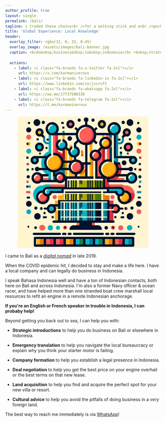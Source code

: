 ```yaml
---
author_profile: true
layout: single
permalink: /bali/
tagline: i traded these chains<br />for a walking stick and a<br />pocket full of sand
title: 'Global Experience: Local Knowledge'
header:
  overlay_filter: rgba(32, 0, 32, 0.45)
  overlay_image: /assets/images/bali-banner.jpg
  caption: <b>do&nbsp;business&nbsp;in&nbsp;indonesia</b> •&nbsp;strategic&nbsp;introductions •&nbsp;emergency&nbsp;translation •&nbsp;company&nbsp;formation •&nbsp;deal&nbsp;negotiation •&nbsp;land&nbsp;acquisition •&nbsp;cultural&nbsp;advice •&nbsp;yacht&nbsp;service

  actions:
    - label: <i class="fa-brands fa-x-twitter fa-2xl"></i>
      url: https://x.com/karmaniverous
    - label: <i class="fa-brands fa-linkedin-in fa-2xl"></i>
      url: https://www.linkedin.com/in/jscroft
    - label: <i class="fa-brands fa-whatsapp fa-2xl"></i>
      url: https://wa.me/17737500338
    - label: <i class="fa-brands fa-telegram fa-2xl"></i>
      url: https://t.me/karmaniverous
---
```


<figure class="align-left drop-image">
    <img src="/assets/collections/entity-manager/entity-manager-square.jpg">
</figure>

I came to Bali as a [_digital nomad_](https://en.wikipedia.org/wiki/Digital_nomad) in late 2019.

When the COVID epidemic hit, I decided to stay and make a life here. I have a local company and can legally do business in Indonesia.

I speak Bahasa Indonesia well and have a ton of Indonesian contacts, both here on Bali and across Indonesia. I'm also a former Navy officer & ocean racer, and have helped more than one stranded boat crew marshall local resources to refit an engine in a remote Indonesian anchorage.

**If you're an English or French speaker in trouble in Indonesia, I can probaby help!**

Beyond getting you back out to sea, I can help you with:

- **Strategic introductions** to help you do business on Bali or elsewhere in Indonesia.

- **Emergency translation** to help you navigate the local bureaucracy or explain why you think your starter motor is failing.

- **Company formation** to help you establish a legal presence in Indonesia.

- **Deal negotiation** to help you get the best price on your engine overhail or the best terms on that new lease.

- **Land acquisition** to help you find and acquire the perfect spot for your new villa or resort.

- **Cultural advice** to help you avoid the pitfalls of doing business in a _very_ foreign land.

The best way to reach me immediately is via [WhatsApp](https://wa.me/17737500338)!
